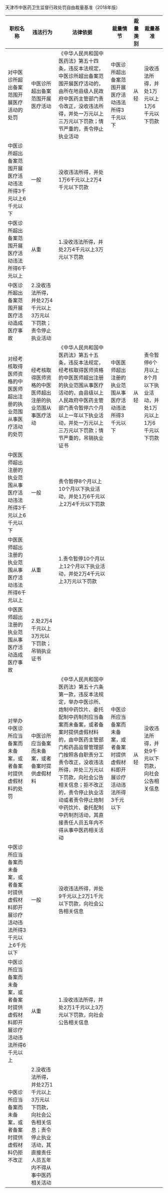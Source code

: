 天津市中医药卫生监督行政处罚自由裁量基准（2018年版）

| **职权名称**                                                 | **违法行为**                                                 | **法律依据**                                                 | **裁量情节**                                                 | **裁量类别** | **裁量基准**                                                 |
| ------------------------------------------------------------ | ------------------------------------------------------------ | ------------------------------------------------------------ | ------------------------------------------------------------ | ------------ | ------------------------------------------------------------ |
| 对中医诊所超出备案范围开展医疗活动的处罚                     | 中医诊所超出备案范围开展医疗活动                             | 《中华人民共和国中医药法》第五十四条，违反本法规定，中医诊所超出备案范围开展医疗活动的，由所在地县级人民政府中医药主管部门责令改正，没收违法所得，并处一万元以上三万元以下罚款；情节严重的，责令停止执业活动 | 中医诊所超出备案范围开展医疗活动违法所得3千元以下            | 从轻         | 没收违法所得，并处1万元以上1万6千元以下罚款                  |
| 中医诊所超出备案范围开展医疗活动违法所得3千元以上6千元以下   | 一般                                                         | 没收违法所得，并处1万6千元以上2万4千元以下罚款               |                                                              |              |                                                              |
| 中医诊所超出备案范围开展医疗活动违法所得6千元以上            | 从重                                                         | 1.没收违法所得，并处2万4千元以上3万元以下罚款                |                                                              |              |                                                              |
| 中医诊所超出备案范围开展医疗活动造成医疗事故                 | 2.没收违法所得，并处2万4千元以上3万元以下罚款；责令停止执业活动 |                                                              |                                                              |              |                                                              |
| 对经考核取得医师资格的中医医师超出注册的执业范围从事医疗活动的处罚 | 经考核取得医师资格的中医医师超出注册的执业范围从事医疗活动   | 《中华人民共和国中医药法》第五十五条，违反本法规定，经考核取得医师资格的中医医师超出注册的执业范围从事医疗活动的，由县级以上人民政府中医药主管部门责令暂停六个月以上一年以下执业活动，并处一万元以上三万元以下罚款；情节严重的，吊销执业证书 | 中医医师超出注册的执业范围从事医疗活动违法所得3千元以下      | 从轻         | 责令暂停6个月以上8个月以下执业活动，并处1万元以上1万6千元以下罚款 |
| 中医医师超出注册的执业范围从事医疗活动违法所得3千元以上6千元以下 | 一般                                                         | 责令暂停8个月以上10个月以下执业活动，并处1万6千元以上2万4千元以下罚款 |                                                              |              |                                                              |
| 中医医师超出注册的执业范围从事医疗活动违法所得6千元以上      | 从重                                                         | 1.责令暂停10个月以上12个月以下执业活动，并处2万4千元以上3万元以下罚款 |                                                              |              |                                                              |
| 中医医师超出注册的执业范围从事医疗活动造成医疗事故           | 2.处2万4千元以上3万元以下罚款；吊销执业证书                  |                                                              |                                                              |              |                                                              |
| 对举办中医诊所应当备案而未备案，或者备案时提供虚假材料的处罚 | 中医诊所应当备案而未备案，或者备案时提供虚假材料             | 《中华人民共和国中医药法》第五十六条第一款，违反本法规定，举办中医诊所、炮制中药饮片、委托配制中药制剂应当备案而未备案，或者备案时提供虚假材料的，由中医药主管部门和药品监督管理部门按照各自职责分工责令改正，没收违法所得，并处三万元以下罚款，向社会公告相关信息；拒不改正的，责令停止执业活动或者责令停止炮制中药饮片、委托配制中药制剂活动，其直接责任人员五年内不得从事中医药相关活动 | 中医诊所应当备案而未备案，或者备案时提供虚假材料即开展诊疗活动违法所得3千元以下 | 从轻         | 没收违法所得，并处9千元以下罚款，向社会公告相关信息          |
| 中医诊所应当备案而未备案，或者备案时提供虚假材料即开展诊疗活动违法所得3千元以上6千元以下 | 一般                                                         | 没收违法所得，并处9千元以上2万1千元以下罚款，向社会公告相关信息 |                                                              |              |                                                              |
| 中医诊所应当备案而未备案，或者备案时提供虚假材料即开展诊疗活动违法所得6千元以上 | 从重                                                         | 1.没收违法所得，并处2万1千元以上3万元以下罚款，向社会公告相关信息 |                                                              |              |                                                              |
| 中医诊所应当备案而未备案，或者备案时提供虚假材料仍拒不改正   | 2.没收违法所得，并处2万1千元以上3万元以下罚款，向社会公告相关信息；责令停止执业活动，其直接责任人员五年内不得从事中医药相关活动 |                                                              |                                                              |              |                                                              |

 
